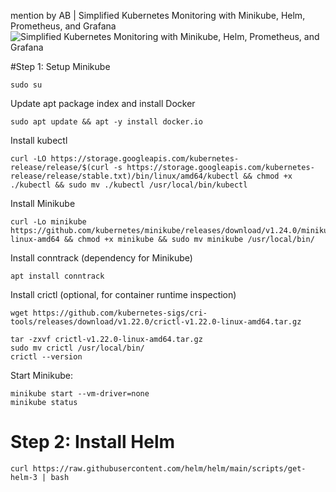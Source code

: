 mention by AB | Simplified Kubernetes Monitoring with Minikube, Helm, Prometheus, and Grafana
![Simplified Kubernetes Monitoring with Minikube, Helm, Prometheus, and Grafana](https://media.licdn.com/dms/image/D4D12AQFAWnVwEVNGsw/article-cover_image-shrink_720_1280/0/1718920229402?e=1724284800&v=beta&t=0_l7rynPQIvGNJIzBlmZwejdDDt3B7m33mwDcdT_egU)

#Step 1: Setup Minikube
```
sudo su
```
Update apt package index and install Docker
```
sudo apt update && apt -y install docker.io
```
Install kubectl
```
curl -LO https://storage.googleapis.com/kubernetes-release/release/$(curl -s https://storage.googleapis.com/kubernetes-release/release/stable.txt)/bin/linux/amd64/kubectl && chmod +x ./kubectl && sudo mv ./kubectl /usr/local/bin/kubectl
```
Install Minikube
```
curl -Lo minikube https://github.com/kubernetes/minikube/releases/download/v1.24.0/minikube-linux-amd64 && chmod +x minikube && sudo mv minikube /usr/local/bin/
```
Install conntrack (dependency for Minikube)
```
apt install conntrack
```
Install crictl (optional, for container runtime inspection)
```
wget https://github.com/kubernetes-sigs/cri-tools/releases/download/v1.22.0/crictl-v1.22.0-linux-amd64.tar.gz
```
```
tar -zxvf crictl-v1.22.0-linux-amd64.tar.gz
sudo mv crictl /usr/local/bin/
crictl --version
```
Start Minikube:
```
minikube start --vm-driver=none
minikube status
```

# Step 2: Install Helm
```
curl https://raw.githubusercontent.com/helm/helm/main/scripts/get-helm-3 | bash
```












































































